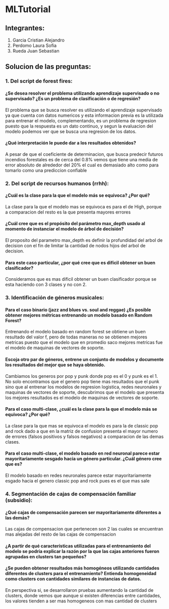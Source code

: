 # MLTutorial

## Integrantes:

1. Garcia Cristian Alejandro
2. Perdomo Laura Sofia
3. Rueda Juan Sebastian

## Solucion de las preguntas:
### 1. Del script de forest fires:
#### ¿Se desea resolver el problema utilizando aprendizaje supervisado o no supervisado? ¿Es un problema de clasificación o de regresión?
El problema que se busca resolver es utilizando el aprendizaje supervisado ya que cuenta con datos numericos y esta informacion previa es la utilizada para entrenar el modelo, complementando, es un problema de regresion puesto que la respuesta es un dato continuo, y segun la evaluacion del modelo podemos ver que se busca una regresion de los datos.
#### ¿Qué interpretación le puede dar a los resultados obtenidos?
A pesar de que el coeficiente de determinacion, que busca predecir futuros incendios forestales es de cerca del 0.8% vemos que tiene una media de error absoluto de alrededor del 20% el cual es demasiado alto como para tomarlo como una prediccion confiable

### 2. Del script de recursos humanos (rrhh):
#### ¿Cuál es la clase para la que el modelo más se equivoca? ¿Por qué?
La clase para la que el modelo mas se equivoca es para el de High, porque a comparacion del resto es la que presenta mayores errores
#### ¿Cuál cree que es el propósito del parámetro max_depth usado al momento de instanciar el modelo de árbol de decisión?
El proposito del parametro max_depth es definir la profundidad del arbol de decision con el fin de limitar la cantidad de nodos hijos del arbol de decision.
#### Para este caso particular, ¿por qué cree que es difícil obtener un buen clasificador?
Consideramos que es mas dificil obtener un buen clasificador porque se esta haciendo con 3 clases y no con 2.

### 3. Identificación de géneros musicales:
#### Para el caso binario (jazz and blues vs. soul and reggae) ¿Es posible obtener mejores métricas entrenando un modelo basado en Random Forest?
Entrenando el modelo basado en random forest se obtiene un buen resultado del valor f, pero de todas maneras no se obtienen mejores metricas puesto que el modelo que en promedio saco mejores metricas fue el modelo de maquinas de vectores de soporte.
#### Escoja otro par de géneros, entrene un conjunto de modelos y documente los resultados del mejor que se haya obtenido.
Cambiamos los generos por pop y punk donde pop es el 0 y punk es el 1. No solo encontramos que el genero pop tiene mas resultados que el punk sino que al entrenar los modelos de regresion logistica, redes neuronales y maquinas de vectores de soporte, descubrimos que el modelo que presenta los mejores resultados es el modelo de maquinas de vectores de soporte.
#### Para el caso multi-clase, ¿cuál es la clase para la que el modelo más se equivoca? ¿Por qué?
La clase para la que mas se equivoca el modelo es para la de classic pop and rock dado a que en la matriz de confusion presenta el mayor numero de errores (falsos positivos y falsos negativos) a comparacion de las demas clases.
#### Para el caso multi-clase, el modelo basado en red neuronal parece estar mayoritariamente sesgado hacia un género particular. ¿Cuál género cree que es?
El modelo basado en redes neuronales parece estar mayoritariamente esgado hacia el genero classic pop and rock pues es el que mas sale

### 4. Segmentación de cajas de compensación familiar (subsidio):
#### ¿Qué cajas de compensación parecen ser mayoritariamente diferentes a las demás?
Las cajas de compensacion que pertenecen son 2 las cuales se encuentran mas alejadas del resto de las cajas de compensacion
#### ¿A partir de qué características utilizadas para el entrenamiento del modelo se podría explicar la razón por la que las cajas anteriores fueron agrupadas en clusters tan pequeños?
#### ¿Se pueden obtener resultados más homogéneos utilizando cantidades diferentes de clusters para el entrenamiento? Entienda homogeneidad como clusters con cantidades similares de instancias de datos.
En perspectiva si, se desarrollaron pruebas aumentando la cantidad de clusters, donde vemos que aunque si existen diferencias entre cantidades, los valores tienden a ser mas homogeneos con mas cantidad de clusters
